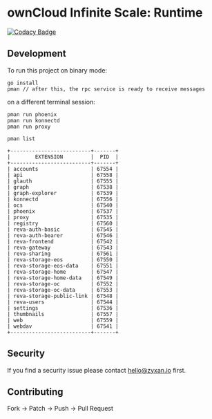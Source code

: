 # ownCloud Infinite Scale: Runtime

[![Codacy Badge](https://api.codacy.com/project/badge/Grade/8badecde63f743868c71850e43cdeb0d)](https://app.codacy.com/manual/refs_2/pman?utm_source=github.com&utm_medium=referral&utm_content=refs/pman&utm_campaign=Badge_Grade_Dashboard)

## Development

To run this project on binary mode:

```console
go install
pman // after this, the rpc service is ready to receive messages
```

on a different terminal session:

```console
pman run phoenix
pman run konnectd
pman run proxy

pman list

+--------------------------+-------+
|        EXTENSION         |  PID  |
+--------------------------+-------+
| accounts                 | 67554 |
| api                      | 67558 |
| glauth                   | 67555 |
| graph                    | 67538 |
| graph-explorer           | 67539 |
| konnectd                 | 67556 |
| ocs                      | 67540 |
| phoenix                  | 67537 |
| proxy                    | 67535 |
| registry                 | 67560 |
| reva-auth-basic          | 67545 |
| reva-auth-bearer         | 67546 |
| reva-frontend            | 67542 |
| reva-gateway             | 67543 |
| reva-sharing             | 67561 |
| reva-storage-eos         | 67550 |
| reva-storage-eos-data    | 67551 |
| reva-storage-home        | 67547 |
| reva-storage-home-data   | 67549 |
| reva-storage-oc          | 67552 |
| reva-storage-oc-data     | 67553 |
| reva-storage-public-link | 67548 |
| reva-users               | 67544 |
| settings                 | 67536 |
| thumbnails               | 67557 |
| web                      | 67559 |
| webdav                   | 67541 |
+--------------------------+-------+

```

## Security

If you find a security issue please contact [hello@zyxan.io](mailto:hello@zyxan.io) first.

## Contributing

Fork -> Patch -> Push -> Pull Request
